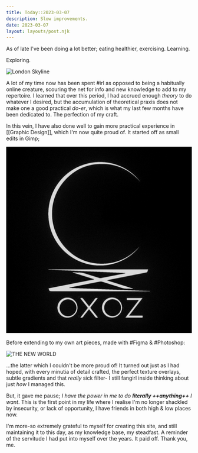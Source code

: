 ```yaml
---
title: Today::2023-03-07
description: Slow improvements.
date: 2023-03-07
layout: layouts/post.njk
---
```


As of late I've been doing a lot better; eating healthier, exercising.
Learning.

Exploring.

![London Skyline](/static/content/img/10462422-376C-4C06-A5E9-DE0F4B6806E8_1_105_c.jpeg)

A lot of my time now has been spent #irl as opposed to being a habitually online creature, scouring the net for info and new knowledge to add to my repertoire.
I learned that over this period, I had accrued enough *theory* to do whatever I desired, but the accumulation of theoretical praxis does not make one a good practical *do-er*, which is what my last few months have been dedicated to.
The perfection of my craft.

In this vein, I have also done well to gain more practical experience in [[Graphic Design]], which I'm now quite proud of.
It started off as small edits in Gimp;

![0x0z Logo](/static/content/img/0x0z-black.png)

Before extending to my own art pieces, made with #Figma & #Photoshop:

![THE NEW WORLD](/static/content/img/THE%20NEW%20WORLD.png)

...the latter which I couldn't be more proud of! It turned out just as I had hoped, with every minutia of detail crafted, the perfect texture overlays, subtle gradients and that *really* sick filter- I still fangirl inside thinking about just *how* I managed this.

But, it gave me pause; *I have the power in me to do **literally ++anything++** I want*.
This is the first point in my life where I realise I'm no longer shackled by insecurity, or lack of opportunity, I have friends in both high & low places now.

I'm more-so extremely grateful to myself for creating this site, and still maintaining it to this day, as my knowledge base, my steadfast. A reminder of the servitude I had put into myself over the years. It paid off. Thank you, me.
